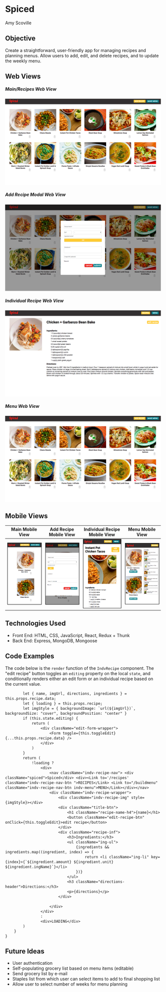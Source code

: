 # Spiced

Amy Scoville

## Objective

Create a straightforward, user-friendly app for managing recipes and planning menus. Allow users to add, edit, and delete recipes, and to update the weekly menu. 

## Web Views

##### Main/Recipes Web View
![recipes-web](client/readme-images/web-recipes.png)

##### Add Recipe Modal Web View
![recipe-modal](client/readme-images/web-form.png)

##### Individual Recipe Web View
![individual-recipe-web](client/readme-images/web-indv.png)

##### Menu Web View
![menu-web](client/readme-images/web-recipes.png)

## Mobile Views

Main Mobile View | Add Recipe Mobile View | Individual Recipe Mobile View | Menu Mobile View
--- | --- | --- | ---
<img style="border: 1px solid black;" alt="main-mobile-view" src="client/readme-images/mobile-recipes.png" width="200" height="auto"> | <img style="border: 1px solid black;" alt="add-recipe-mobile-view" src="client/readme-images/mobile-form.png" width="200" height="auto"> | <img style="border: 1px solid black;" alt="indv-recipe-mobile-view" src="client/readme-images/mobile-indv.png" width="200" height="auto"> | <img style="border: 1px solid black;" alt="menu-mobile-view" src="client/readme-images/mobile-menu.png" width="200" height="auto">


## Technologies Used
* Front End: HTML, CSS, JavaScript, React, Redux + Thunk
* Back End: Express, MongoDB, Mongoose

## Code Examples

The code below is the `render` function of the `IndvRecipe` component. The "edit recipe" button toggles an `editing` property on the local `state`, and conditionally renders either an edit form or an individual recipe based on the current value.

```render() {
        let { name, imgUrl, directions, ingredients } = this.props.recipe.data;
        let { loading } = this.props.recipe;
        let imgStyle = { backgroundImage: `url(${imgUrl})`, backgroundSize: "cover", backgroundPosition: "center" }
        if (this.state.editing) {
            return (
                <div className="edit-form-wrapper">
                    <Form toggle={this.toggleEdit}{...this.props.recipe.data} />
                </div>
            )
        }
        return (
            !loading ?
                <div>
                    <nav className="indv-recipe-nav"> <div className="spiced">Spiced</div> <div><Link to='/recipes' className="indv-recipe-nav-btn ">RECIPES</Link> <Link to="/buildmenu" className="indv-recipe-nav-btn indv-menu">MENU</Link></div></nav>
                    <div className="indv-recipe-wrapper">
                        <div className="indv-recipe-img" style={imgStyle}></div>
                        <div className="title-btn">
                            <h1 className="recipe-name-h4">{name}</h1>
                            <button className="edit-recipe-btn" onClick={this.toggleEdit}>edit recipe</button>
                        </div>
                        <div className="recipe-inf">
                            <h3>Ingredients:</h3>
                            <ul className="ing-ul">
                                {ingredients && ingredients.map((ingredient, index) => {
                                    return <li className="ing-li" key={index}>{`${ingredient.amount} ${ingredient.unit} ${ingredient.ingName}`}</li>
                                })}
                            </ul>
                            <h3 className="directions-header">Directions:</h3>
                            <p>{directions}</p>
                        </div>

                    </div>
                </div>
                :
                <div>LOADING</div>
        )
    }
}
```

## Future Ideas

* User authentication
* Self-populating grocery list based on menu items (editable)
* Send grocery list by e-mail
* Staples list from which user can select items to add to final shopping list
* Allow user to select number of weeks for menu planning
